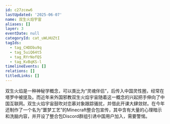 ```yaml
---
id: c27zcew6
lastUpdated: '2025-06-07'
name: 双生火焰宇宙
aliases: []
layer: 3
eventDate: null
categoryId: cat_uWLHUZtI
tagIds:
  - tag_CHDDbu9q
  - tag_5uiQ64t5
  - tag_RYrNofQS
  - tag_KvBqKS-l
timelineEvents: []
relations: []
titledLinks: []
---
```

双生火焰是一种神秘学概念，可以类比为“灵魂伴侣”，后传入中国灵性圈，经常在塔罗中被提及。而近年来外国邪教双生火焰宇宙随着这一概念的兴起把手伸向了中国互联网。双生火焰宇宙鼓吹对恋慕对象跟踪骚扰，并借此开课大肆敛财。在今年还制作了一个名为“噩梦工艺”的Minecraft整合包宣传，其中含有大量的心理暗示和洗脑内容，并开设了整合包Discord群组引诱中国用户加入，需要警惕。
